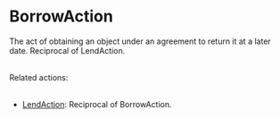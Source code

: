 # BorrowAction

The act of obtaining an object under an agreement to return it at a later date. Reciprocal of LendAction.<br/><br/>

Related actions:<br/><br/>

<ul>
<li><a class="localLink" href="http://schema.org/LendAction">LendAction</a>: Reciprocal of BorrowAction.</li>
</ul>
